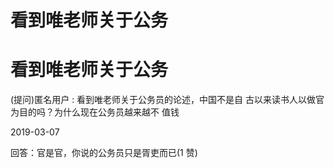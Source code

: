 # 看到唯老师关于公务

# 看到唯老师关于公务

(提问)匿名用户 : 看到唯老师关于公务员的论述，中国不是自 古以来读书人以做官为目的吗？为什么现在公务员越来越不 值钱

2019-03-07

回答：官是官，你说的公务员只是胥吏而已(1 赞)